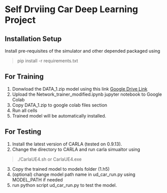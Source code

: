 # Self Drviing Car Deep Learning Project

## Installation Setup
Install pre-requisites of the simulator and other depended packaged using 
> pip install -r requirements.txt

## For Training
1. Donwload the DATA_1.zip model using this link [Google Drive Link](https://drive.google.com/drive/folders/1AViLJLD-hH5JD4UnCZ7pi4lqX8ZQdx4m?usp=sharing)
2. Upload the Network_trainer_modified.ipynb jupyter notebook to Google Colab
3. Copy DATA_1.zip to google colab files section
4. Run all cells
5. Trained model will be automatically installed.

## For Testing
1. Install the latest version of CARLA (tested on 0.9.13). 
2. Change the directory to CARLA and run carla simualtor using
> ./CarlaUE4.sh or CarlaUE4.exe
3. Copy the trained model to models folder (1.h5)
4. (optional) change model path name in ud_car_run.py using MODEL_PATH if needed
5. run python script ud_car_run.py to test the model.
